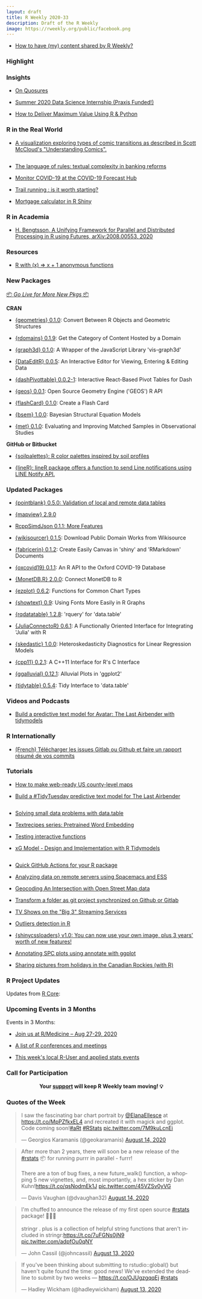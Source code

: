 ```yaml
---
layout: draft
title: R Weekly 2020-33
description: Draft of the R Weekly
image: https://rweekly.org/public/facebook.png
---
```


+ [How to have (my) content shared by R Weekly?](https://github.com/rweekly/rweekly.org#how-to-have-my-content-shared-by-r-weekly)


###  Highlight



### Insights

+ [On Quosures](https://www.brodieg.com/2020/08/11/quosures/)

+ [Summer 2020 Data Science Internship (Praxis Funded!)](https://mariumtapal.rbind.io/blog/summer_internship_2020/)

+ [How to Deliver Maximum Value Using R & Python ](https://blog.rstudio.com/2020/08/13/how-to-deliver-maximum-value-using-r-python/)


### R in the Real World

+ [A visualization exploring types of comic transitions as described in Scott McCloud's "Understanding Comics". ](https://github.com/sharlagelfand/understanding-comics)

![]()

+ [The language of rules: textual complexity in banking reforms](https://bankunderground.co.uk/2020/08/13/the-language-of-rules-textual-complexity-in-banking-reforms/)

+ [Monitor COVID-19 at the COVID-19 Forecast Hub](https://rviews.rstudio.com/2020/08/10/us-covid-19-forecasts/)

+ [Trail running : is it worth starting?](http://r.iresmi.net/2020/08/10/trail-running-is-it-worth-starting/)

+ [Mortgage calculator in R Shiny](https://www.statsandr.com/blog/mortgage-calculator-r-shiny/)

###  R in Academia

+ [H. Bengtsson, A Unifying Framework for Parallel and Distributed Processing in R using Futures, arXiv:2008.00553, 2020](https://github.com/HenrikBengtsson/article-bengtsson-future)

###  Resources

+ [R with (x) => x + 1 anonymous functions](https://github.com/andycraig/r-anonymous-functions)

###  New Packages

<p class="added-hostname"><a href="https://rweekly.org/live" target="_blank" class="externalLink">📦 <i>Go Live for More New Pkgs</i> 📦</a></p>

**CRAN**

+ [{geometries} 0.1.0](https://cran.r-project.org/package=geometries): Convert Between R Objects and Geometric Structures

+ [{rdomains} 0.1.9](https://cran.r-project.org/package=rdomains): Get the Category of Content Hosted by a Domain

+ [{graph3d} 0.1.0](https://cran.r-project.org/package=graph3d): A Wrapper of the JavaScript Library 'vis-graph3d'

+ [{DataEditR} 0.0.5](https://cran.r-project.org/package=DataEditR): An Interactive Editor for Viewing, Entering & Editing Data

+ [{dashPivottable} 0.0.2-1](https://cran.r-project.org/package=dashPivottable): Interactive React-Based Pivot Tables for Dash

+ [{geos} 0.0.1](https://cran.r-project.org/package=geos): Open Source Geometry Engine ('GEOS') R API

+ [{flashCard} 0.1.0](https://cran.r-project.org/package=flashCard): Create a Flash Card

+ [{bsem} 1.0.0](https://cran.r-project.org/package=bsem): Bayesian Structural Equation Models

+ [{met} 0.1.0](https://cran.r-project.org/package=met): Evaluating and Improving Matched Samples in Observational
Studies

**GitHub or Bitbucket**

+ [{soilpalettes}: R color palettes inspired by soil profiles](https://github.com/kaizadp/soilpalettes)

+ [{lineR}: lineR package offers a function to send Line notifications using LINE Notify API.](https://github.com/koki25ando/lineR)



### Updated Packages

+ [{pointblank} 0.5.0: Validation of local and remote data tables ](https://cran.r-project.org/package=pointblank)

+ [{mapview} 2.9.0](https://cran.r-project.org/package=mapview)

+ [RcppSimdJson 0.1.1: More Features](http://dirk.eddelbuettel.com/blog/2020/08/11#rcppsimdjson_0.1.1)

+ [{wikisourcer} 0.1.5](https://cran.r-project.org/package=wikisourcer): Download Public Domain Works from Wikisource

+ [{fabricerin} 0.1.2](https://cran.r-project.org/package=fabricerin): Create Easily Canvas in 'shiny' and 'RMarkdown' Documents

+ [{oxcovid19} 0.1.1](https://cran.r-project.org/package=oxcovid19): An R API to the Oxford COVID-19 Database

+ [{MonetDB.R} 2.0.0](https://cran.r-project.org/package=MonetDB.R): Connect MonetDB to R

+ [{ezplot} 0.6.2](https://cran.r-project.org/package=ezplot): Functions for Common Chart Types

+ [{showtext} 0.9](https://cran.r-project.org/package=showtext): Using Fonts More Easily in R Graphs

+ [{rqdatatable} 1.2.8](https://cran.r-project.org/package=rqdatatable): 'rquery' for 'data.table'

+ [{JuliaConnectoR} 0.6.1](https://cran.r-project.org/package=JuliaConnectoR): A Functionally Oriented Interface for Integrating 'Julia' with R

+ [{skedastic} 1.0.0](https://cran.r-project.org/package=skedastic): Heteroskedasticity Diagnostics for Linear Regression Models

+ [{cpp11} 0.2.1](https://cran.r-project.org/package=cpp11): A C++11 Interface for R's C Interface

+ [{ggalluvial} 0.12.1](https://cran.r-project.org/package=ggalluvial): Alluvial Plots in 'ggplot2'

+ [{tidytable} 0.5.4](https://cran.r-project.org/package=tidytable): Tidy Interface to 'data.table'



###  Videos and Podcasts

+ [Build a predictive text model for Avatar: The Last Airbender with tidymodels](https://www.youtube.com/watch?v=wd4MZHx9F9Y)

### R Internationally

+ [(French) Télécharger les issues Gitlab ou Github et faire un rapport résumé de vos commits](https://rtask.thinkr.fr/fr/telecharger-les-issues-gitlab-ou-github-et-faire-un-rapport-resume-de-vos-commits/)

###  Tutorials

+ [How to make web-ready US county-level maps](https://asmae-toumi.netlify.app/posts/2020-08-10-how-to-make-web-ready-us-county-level-maps/)

+ [Build a #TidyTuesday predictive text model for The Last Airbender](https://juliasilge.com/blog/last-airbender/)

![]()

+ [Solving small data problems with data.table](https://johnmackintosh.net/blog/2020-08-11-quick-hit/)

+ [Textrecipes series: Pretrained Word Embedding](https://www.hvitfeldt.me/blog/textrecipes-series-pretrained-word-embeddings/)

+ [Testing interactive functions](https://debruine.github.io/posts/interactive-test/)

+ [xG Model - Design and Implementation with R Tidymodels](https://www.thesignificantgame.com/portfolio/expected-goals-model-with-tidymodels/)

![]()

+ [Quick GitHub Actions for your R package](https://www.rostrum.blog/2020/08/09/ghactions-pkgs/)

+ [Analyzing data on remote servers using Spacemacs and ESS](https://solmos.netlify.app/post/2020-07-06-emacs-for-statisticians/emacs-for-statisticians/)

+ [Geocoding An Intersection with Open Street Map data](https://www.yihanwu.ca/post/geocoding-an-intersection-with-open-street-map-data/)

+ [Transform a folder as git project synchronized on Github or Gitlab](https://rtask.thinkr.fr/transform-a-folder-as-git-project-synchronized-on-github-or-gitlab/)

+ [TV Shows on the "Big 3" Streaming Services](http://www.deeplytrivial.com/2020/08/tv-shows-on-big-3-streaming-services.html)

+ [Outliers detection in R](https://www.statsandr.com/blog/outliers-detection-in-r/)

+ [{shinycssloaders} v1.0: You can now use your own image, plus 3 years' worth of new features!](https://deanattali.com/blog/shinycssloaders-v1.0/)

+ [Annotating SPC plots using annotate with ggplot](https://nhsrcommunity.com/blog/annotating-spc-plots-using-annotate-with-ggplot/)

+ [Sharing pictures from holidays in the Canadian Rockies (with R)](https://freakonometrics.hypotheses.org/61212)

<!--<div class="post-more-begin></div><div class="post-more-end"></div>-->

###  R Project Updates

Updates from [R Core](http://developer.r-project.org/blosxom.cgi/R-devel/NEWS):

###  Upcoming Events in 3 Months

Events in 3 Months:

+ [Join us at R/Medicine – Aug 27-29, 2020](https://www.r-consortium.org/blog/2020/08/06/join-us-at-r-medicine-aug-27-29-2020)

+ [A list of R conferences and meetings](https://jumpingrivers.github.io/meetingsR/events.html)

+ [This week's local R-User and applied stats events](https://community.rstudio.com/c/irl)


###  Call for Participation

<p class="hide-support added-hostname support-rweekly" style="text-align: center;font-weight: bold;">Your <a class="non-visited externalLink" href="https://www.patreon.com/rweekly" onclick="pas(this)">support</a> will keep R Weekly team moving! 💡</p>

###  Quotes of the Week

<blockquote class="twitter-tweet"><p lang="en" dir="ltr">I saw the fascinating bar chart portrait by <a href="https://twitter.com/ElanaEllesce?ref_src=twsrc%5Etfw">@ElanaEllesce</a> at <a href="https://t.co/MpPZfkxEL4">https://t.co/MpPZfkxEL4</a> and recreated it with magick and ggplot. Code coming soon!<a href="https://twitter.com/hashtag/aRt?src=hash&amp;ref_src=twsrc%5Etfw">#aRt</a> <a href="https://twitter.com/hashtag/RStats?src=hash&amp;ref_src=twsrc%5Etfw">#RStats</a> <a href="https://t.co/7M9kuLcnEi">pic.twitter.com/7M9kuLcnEi</a></p>&mdash; Georgios Karamanis (@geokaramanis) <a href="https://twitter.com/geokaramanis/status/1294141970445553664?ref_src=twsrc%5Etfw">August 14, 2020</a></blockquote> <script async src="https://platform.twitter.com/widgets.js" charset="utf-8"></script> 

<blockquote class="twitter-tweet"><p lang="en" dir="ltr">After more than 2 years, there will soon be a new release of the <a href="https://twitter.com/hashtag/rstats?src=hash&amp;ref_src=twsrc%5Etfw">#rstats</a> 📦 for running purrr in parallel - furrr!<br><br>There are a ton of bug fixes, a new future_walk() function, a whopping 5 new vignettes, and, most importantly, a hex sticker by Dan Kuhn!<a href="https://t.co/qsNodmEk1J">https://t.co/qsNodmEk1J</a> <a href="https://t.co/45VZSv0yVG">pic.twitter.com/45VZSv0yVG</a></p>&mdash; Davis Vaughan (@dvaughan32) <a href="https://twitter.com/dvaughan32/status/1294331442714021888?ref_src=twsrc%5Etfw">August 14, 2020</a></blockquote> <script async src="https://platform.twitter.com/widgets.js" charset="utf-8"></script> 

<blockquote class="twitter-tweet"><p lang="en" dir="ltr">I&#39;m chuffed to announce the release of my first open source <a href="https://twitter.com/hashtag/rstats?src=hash&amp;ref_src=twsrc%5Etfw">#rstats</a> package! 🥳🎉🍾<br><br>stringr . plus is a collection of helpful string functions that aren&#39;t included in stringr:<a href="https://t.co/7uFGNs0jN9">https://t.co/7uFGNs0jN9</a> <a href="https://t.co/adpfOu0qNY">pic.twitter.com/adpfOu0qNY</a></p>&mdash; John Cassil (@johncassil) <a href="https://twitter.com/johncassil/status/1294039483415957509?ref_src=twsrc%5Etfw">August 13, 2020</a></blockquote> <script async src="https://platform.twitter.com/widgets.js" charset="utf-8"></script> 

<blockquote class="twitter-tweet"><p lang="en" dir="ltr">If you&#39;ve been thinking about submitting to rstudio::global() but haven&#39;t quite found the time: good news! We&#39;ve extended the deadline to submit by two weeks — <a href="https://t.co/OJUgzgqqEj">https://t.co/OJUgzgqqEj</a> <a href="https://twitter.com/hashtag/rstats?src=hash&amp;ref_src=twsrc%5Etfw">#rstats</a></p>&mdash; Hadley Wickham (@hadleywickham) <a href="https://twitter.com/hadleywickham/status/1294041487638962187?ref_src=twsrc%5Etfw">August 13, 2020</a></blockquote> <script async src="https://platform.twitter.com/widgets.js" charset="utf-8"></script> 



